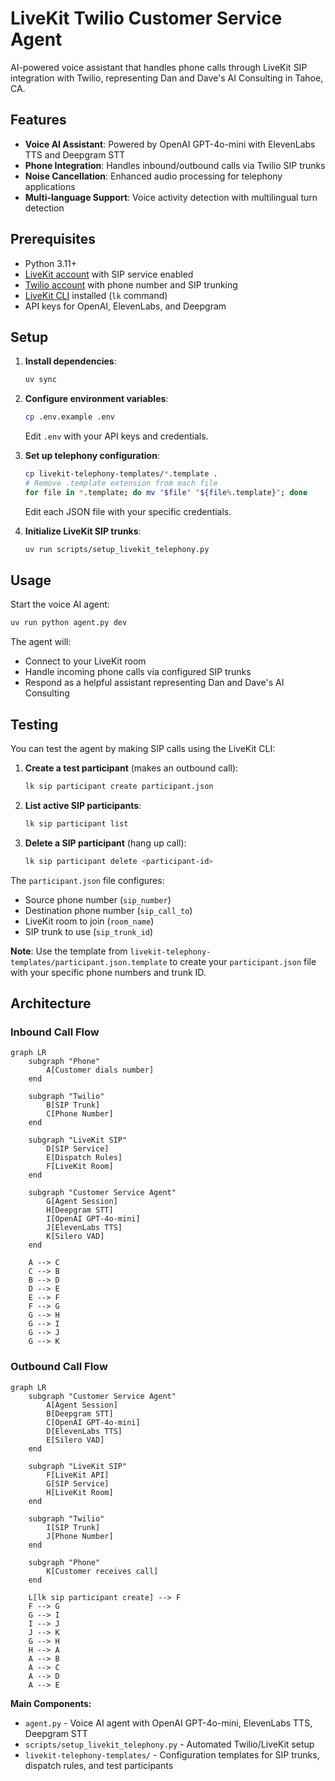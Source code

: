 # LiveKit Twilio Customer Service Agent

AI-powered voice assistant that handles phone calls through LiveKit SIP integration with Twilio, representing Dan and Dave's AI Consulting in Tahoe, CA.

## Features

- **Voice AI Assistant**: Powered by OpenAI GPT-4o-mini with ElevenLabs TTS and Deepgram STT
- **Phone Integration**: Handles inbound/outbound calls via Twilio SIP trunks
- **Noise Cancellation**: Enhanced audio processing for telephony applications
- **Multi-language Support**: Voice activity detection with multilingual turn detection

## Prerequisites

- Python 3.11+
- [LiveKit account](https://livekit.io/) with SIP service enabled
- [Twilio account](https://www.twilio.com/) with phone number and SIP trunking
- [LiveKit CLI](https://docs.livekit.io/home/cli/) installed (`lk` command)
- API keys for OpenAI, ElevenLabs, and Deepgram

## Setup

1. **Install dependencies**:
   ```bash
   uv sync
   ```

2. **Configure environment variables**:
   ```bash
   cp .env.example .env
   ```
   Edit `.env` with your API keys and credentials.

3. **Set up telephony configuration**:
   ```bash
   cp livekit-telephony-templates/*.template .
   # Remove .template extension from each file
   for file in *.template; do mv "$file" "${file%.template}"; done
   ```
   Edit each JSON file with your specific credentials.

4. **Initialize LiveKit SIP trunks**:
   ```bash
   uv run scripts/setup_livekit_telephony.py
   ```

## Usage

Start the voice AI agent:
```bash
uv run python agent.py dev
```

The agent will:
- Connect to your LiveKit room
- Handle incoming phone calls via configured SIP trunks
- Respond as a helpful assistant representing Dan and Dave's AI Consulting

## Testing

You can test the agent by making SIP calls using the LiveKit CLI:

1. **Create a test participant** (makes an outbound call):
   ```bash
   lk sip participant create participant.json
   ```

2. **List active SIP participants**:
   ```bash
   lk sip participant list
   ```

3. **Delete a SIP participant** (hang up call):
   ```bash
   lk sip participant delete <participant-id>
   ```

The `participant.json` file configures:
- Source phone number (`sip_number`)
- Destination phone number (`sip_call_to`) 
- LiveKit room to join (`room_name`)
- SIP trunk to use (`sip_trunk_id`)

**Note**: Use the template from `livekit-telephony-templates/participant.json.template` to create your `participant.json` file with your specific phone numbers and trunk ID.

## Architecture

### Inbound Call Flow
```mermaid
graph LR
    subgraph "Phone"
        A[Customer dials number]
    end
    
    subgraph "Twilio"
        B[SIP Trunk]
        C[Phone Number]
    end
    
    subgraph "LiveKit SIP"
        D[SIP Service]
        E[Dispatch Rules]
        F[LiveKit Room]
    end
    
    subgraph "Customer Service Agent"
        G[Agent Session]
        H[Deepgram STT]
        I[OpenAI GPT-4o-mini]
        J[ElevenLabs TTS]
        K[Silero VAD]
    end
    
    A --> C
    C --> B
    B --> D
    D --> E
    E --> F
    F --> G
    G --> H
    G --> I
    G --> J
    G --> K
```

### Outbound Call Flow
```mermaid
graph LR
    subgraph "Customer Service Agent"
        A[Agent Session]
        B[Deepgram STT]
        C[OpenAI GPT-4o-mini]
        D[ElevenLabs TTS]
        E[Silero VAD]
    end
    
    subgraph "LiveKit SIP"
        F[LiveKit API]
        G[SIP Service]
        H[LiveKit Room]
    end
    
    subgraph "Twilio"
        I[SIP Trunk]
        J[Phone Number]
    end
    
    subgraph "Phone"
        K[Customer receives call]
    end
    
    L[lk sip participant create] --> F
    F --> G
    G --> I
    I --> J
    J --> K
    G --> H
    H --> A
    A --> B
    A --> C
    A --> D
    A --> E
```

**Main Components:**
- `agent.py` - Voice AI agent with OpenAI GPT-4o-mini, ElevenLabs TTS, Deepgram STT
- `scripts/setup_livekit_telephony.py` - Automated Twilio/LiveKit setup
- `livekit-telephony-templates/` - Configuration templates for SIP trunks, dispatch rules, and test participants
